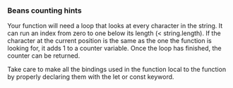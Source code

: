 ### Beans counting hints

Your function will need a loop that looks at every character in the string. It can run an index from zero to one below its length (< string.length). If the character at the current position is the same as the one the function is looking for, it adds 1 to a counter variable. Once the loop has finished, the counter can be returned.

Take care to make all the bindings used in the function local to the function by properly declaring them with the let or const keyword.
